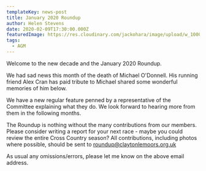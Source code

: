 ```yaml
---
templateKey: news-post
title: January 2020 Roundup
author: Helen Stevens
date: 2020-02-09T17:30:00.000Z
featuredImage: https://res.cloudinary.com/jackohara/image/upload/w_1000,ar_16:9,c_fill,g_auto,e_sharpen/v1601410875/ClaytonHarriers/lambslongerleg_l3yvsi.jpg
tags:
  - AGM
---
```


Welcome to the new decade and the January 2020 Roundup.

We had sad news this month of the death of Michael O'Donnell. His running friend Alex Cran has paid tribute to Michael shared some wonderful memories of him below.

We have a new regular feature penned by a representative of the Committee explaining what they do. We look forward to hearing more from them in the following months.

The Roundup is nothing without the many contributions from our members. Please consider writing a report for your next race - maybe you could review the entire Cross Country season? All contributions, including photos where possible, should be sent to roundup@claytonlemoors.org.uk

As usual any omissions/errors, please let me know on the above email address.
